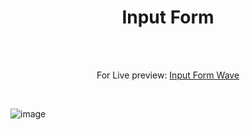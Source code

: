 <h1 align="center">Input Form</h1><br>
<br>
<p align="center">
For Live preview: <a href="https://ash-win-n.github.io/form-input-wave/">Input Form Wave</a></p><br>

<p align="center">


![image](https://user-images.githubusercontent.com/70138036/186723429-a2a40a84-67d8-40b6-9b50-f39f7f26e5a6.png)


</p>
